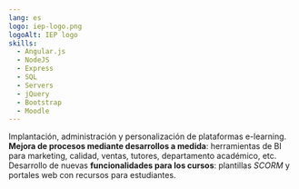 ```yaml
---
lang: es
logo: iep-logo.png
logoAlt: IEP logo
skills:
  - Angular.js
  - NodeJS
  - Express
  - SQL
  - Servers
  - jQuery
  - Bootstrap
  - Moodle
---
```


Implantación, administración y personalización de plataformas e-learning. **Mejora de procesos mediante desarrollos a medida**: herramientas de BI para marketing, calidad, ventas, tutores, departamento académico, etc. Desarrollo de nuevas **funcionalidades para los cursos**: plantillas _SCORM_ y portales web con recursos para estudiantes.
